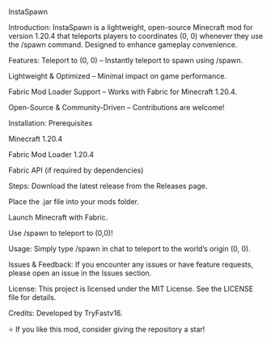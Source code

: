InstaSpawn





Introduction:
InstaSpawn is a lightweight, open-source Minecraft mod for version 1.20.4 that teleports players to coordinates (0, 0) whenever they use the /spawn command.
Designed to enhance gameplay convenience.

Features:
Teleport to (0, 0) – Instantly teleport to spawn using /spawn.

Lightweight & Optimized – Minimal impact on game performance.

Fabric Mod Loader Support – Works with Fabric for Minecraft 1.20.4.

Open-Source & Community-Driven – Contributions are welcome!

Installation:
Prerequisites

Minecraft 1.20.4

Fabric Mod Loader 1.20.4

Fabric API (if required by dependencies)

Steps:
Download the latest release from the Releases page.

Place the .jar file into your mods folder.

Launch Minecraft with Fabric.

Use /spawn to teleport to (0,0)!

Usage:
Simply type /spawn in chat to teleport to the world’s origin (0, 0).

Issues & Feedback:
If you encounter any issues or have feature requests, please open an issue in the Issues section.

License:
This project is licensed under the MIT License. See the LICENSE file for details.

Credits:
Developed by TryFastv16.

⭐ If you like this mod, consider giving the repository a star!
